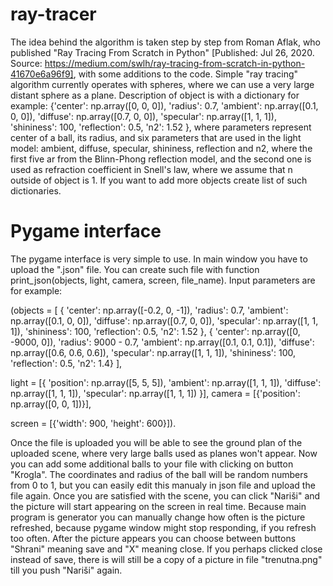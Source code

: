 # ray-tracer
The idea behind the algorithm is taken step by step from Roman Aflak, who published "Ray Tracing From Scratch in Python" [Published: Jul 26, 2020. Source:  https://medium.com/swlh/ray-tracing-from-scratch-in-python-41670e6a96f9], with some additions to the code. Simple "ray tracing" algorithm currently operates with spheres, where we can use a very large distant sphere as a plane. Description of object is with a dictionary for example: {'center': np.array([0, 0, 0]), 'radius': 0.7, 'ambient': np.array([0.1, 0, 0]), 'diffuse': np.array([0.7, 0, 0]), 'specular': np.array([1, 1, 1]), 'shininess': 100, 'reflection': 0.5, 'n2': 1.52 }, where parameters represent center of a ball, its radius, and six parameters that are used in the light model: ambient, diffuse, specular, shininess, reflection and n2, where the first five ar from the Blinn-Phong reflection model, and the second one is used as refraction coefficient in Snell's law, where we assume that n outside of object is 1. If you want to add more objects create list of such dictionaries.

# Pygame interface

The pygame interface is very simple to use. In main window you have to upload the ".json" file. You can create such file with function print_json(objects, light, camera, screen, file_name). Input parameters are for example:

(objects = [
    { 'center': np.array([-0.2, 0, -1]), 'radius': 0.7, 'ambient': np.array([0.1, 0, 0]), 'diffuse': np.array([0.7, 0, 0]), 'specular': np.array([1, 1, 1]), 'shininess': 100, 'reflection': 0.5, 'n2': 1.52 },
    { 'center': np.array([0, -9000, 0]), 'radius': 9000 - 0.7, 'ambient': np.array([0.1, 0.1, 0.1]), 'diffuse': np.array([0.6, 0.6, 0.6]), 'specular': np.array([1, 1, 1]), 'shininess': 100, 'reflection': 0.5, 'n2': 1.4}
],

light = [{ 'position': np.array([5, 5, 5]), 'ambient': np.array([1, 1, 1]), 'diffuse': np.array([1, 1, 1]), 'specular': np.array([1, 1, 1]) }],
camera = [{'position': np.array([0, 0, 1])}],

screen = [{'width': 900, 'height': 600}]).

Once the file is uploaded you will be able to see the ground plan of the uploaded scene, where very large balls used as planes won't appear. Now you can add some additional balls to your file with clicking on button "Krogla". The coordinates and radius of the ball will be random numbers from 0 to 1, but you can easily edit this manualy in json file and upload the file again. Once you are satisfied with the scene, you can click "Nariši" and the picture will start appearing on the screen in real time. Because main program is generator you can manually change how often is the picture refreshed, because pygame window might stop responding, if you refresh too often. After the picture appears you can choose between buttons "Shrani" meaning save and "X" meaning close. If you perhaps clicked close instead of save, there is will still be a copy of a picture in file "trenutna.png" till you push "Nariši" again.
